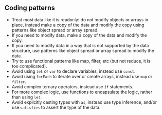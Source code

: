 ## Coding patterns

- Treat most data like it is readonly: do not modify objects or arrays in place, instead make a copy of the data and modify the copy using patterns like object spread or array spread.
- If you need to modify data, make a copy of the data and modify the copy.
- If you need to modify data in a way that is not supported by the data structure, use patterns like object spread or array spread to modify the data.
- Try to use functional patterns like map, filter, etc (but not reduce, it is too complicated).
- Avoid using `let` or `var` to declare variables, instead use `const`.
- Avoid using `forEach` to iterate over or create arrays, instead use `map` or `filter`.
- Avoid complex ternary operators, instead use `if` statements.
- For more complex logic, use functions to encapsulate the logic, rather than using `let`.
- Avoid explicitly casting types with `as`, instead use type inference, and/or use `satisfies` to assert the type of the data.
